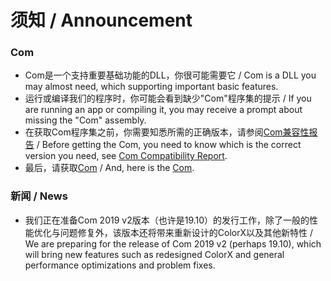 # 须知 / Announcement

### Com
- Com是一个支持重要基础功能的DLL，你很可能需要它 / Com is a DLL you may almost need, which supporting important basic features.
- 运行或编译我们的程序时，你可能会看到缺少"Com"程序集的提示 / If you are running an app or compiling it, you may receive a prompt about missing the "Com" assembly.
- 在获取Com程序集之前，你需要知悉所需的正确版本，请参阅[Com兼容性报告](https://github.com/chibayuki/ComCmptReport) / Before getting the Com, you need to know which is the correct version you need, see [Com Compatibility Report](https://github.com/chibayuki/ComCmptReport).
- 最后，请获取[Com](https://github.com/chibayuki/Com) / And, here is the [Com](https://github.com/chibayuki/Com).

### 新闻 / News
- 我们正在准备Com 2019 v2版本（也许是19.10）的发行工作，除了一般的性能优化与问题修复外，该版本还将带来重新设计的ColorX以及其他新特性 / We are preparing for the release of Com 2019 v2 (perhaps 19.10), which will bring new features such as redesigned ColorX and general performance optimizations and problem fixes.
